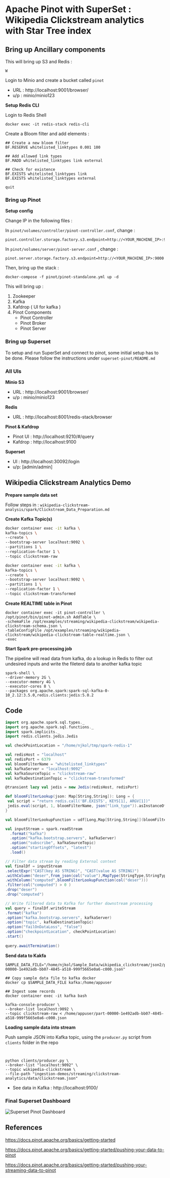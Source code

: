 # Apache Pinot with SuperSet : Wikipedia Clickstream analytics with Star Tree index

## Bring up Ancillary components

This will bring up S3 and Redis :

```shell
W
```

Login to Minio and create a bucket called `pinot`

- URL : http://localhost:9001/browser/
- u/p : minio/minio123


**Setup Redis CLI**

Login to Redis Shell

```shell
docker exec -it redis-stack redis-cli
```

Create a Bloom filter and add elements :

```shell
## Create a new bloom filter
BF.RESERVE whitelisted_linktypes 0.001 100

## Add allowed link types
BF.MADD whitelisted_linktypes link external

## Check for existence
BF.EXISTS whitelisted_linktypes link
BF.EXISTS whitelisted_linktypes external

quit
```

### Bring up Pinot

**Setup config**

Change IP in the following files :

In `pinot/volumes/controller/pinot-controller.conf`, change :

```
pinot.controller.storage.factory.s3.endpoint=http://<YOUR_MACHINE_IP>:9000
```

In `pinot/volumes/server/pinot-server.conf` , change :

```
pinot.server.storage.factory.s3.endpoint=http://<YOUR_MACHINE_IP>:9000
```

Then, bring up the stack :

```shell
docker-compose -f pinot/pinot-standalone.yml up -d
```

This will bring up  :

1. Zookeeper
2. Kafka 
3. Kafdrop ( UI for kafka )
4. Pinot Components
   - Pinot Controller
   - Pinot Broker
   - Pinot Server

### Bring up Superset

To setup and run SuperSet and connect to pinot, some initial setup has to be done. Please follow the instructions under `superset-pinot/README.md`


### All UIs

**Minio S3**
- URL : http://localhost:9001/browser/
- u/p : minio/minio123

**Redis**
- URL : http://localhost:8001/redis-stack/browser

**Pinot & Kafdrop**
- Pinot UI   : http://localhost:9210/#/query
- Kafdrop    : http://localhost:9100

**Superset**
- UI : http://localhost:30092/login
- u/p: [admin/admin]

## Wikipedia Clickstream Analytics Demo

**Prepare sample data set**

Follow steps in : `wikipedia-clickstream-analysis/spark/Clickstream_Data_Preparation.md`

**Create Kafka Topic(s)**

```bash
docker container exec -it kafka \
kafka-topics \
--create \
--bootstrap-server localhost:9092 \
--partitions 1 \
--replication-factor 1 \
--topic clickstream-raw

docker container exec -it kafka \
kafka-topics \
--create \
--bootstrap-server localhost:9092 \
--partitions 1 \
--replication-factor 1 \
--topic clickstream-transformed
```

**Create REALTIME table in Pinot**

```shell
docker container exec -it pinot-controller \
/opt/pinot/bin/pinot-admin.sh AddTable \
-schemaFile /opt/examples/streaming/wikipedia-clickstream/wikipedia-clickstream-schema.json \
-tableConfigFile /opt/examples/streaming/wikipedia-clickstream/wikipedia-clickstream-table-realtime.json \
-exec
```

**Start Spark pre-processing job**

The pipeline will read data from kafka, do a lookup in Redis to filter out undesired inputs and write the fileterd data to another kafka topic

```shell
spark-shell \
--driver-memory 2G \
--executor-memory 4G \
--executor-cores 8 \
--packages org.apache.spark:spark-sql-kafka-0-10_2.12:3.5.0,redis.clients:jedis:5.0.2
```

## Code

```scala
import org.apache.spark.sql.types._
import org.apache.spark.sql.functions._
import spark.implicits._
import redis.clients.jedis.Jedis

val checkPointLocation = "/home/njkol/tmp/spark-redis-1"

val redisHost = "localhost"
val redisPort = 6379
val bloomFilterName = "whitelisted_linktypes"
val kafkaServer = "localhost:9092"
val kafkaSourceTopic = "clickstream-raw"
val kafkaDestinationTopic = "clickstream-transformed"

@transient lazy val jedis = new Jedis(redisHost, redisPort)

def bloomFilterLookup(json: Map[String,String]): Long = {
 val script = "return redis.call('BF.EXISTS', KEYS[1], ARGV[1])"
 jedis.eval(script, 1, bloomFilterName, json("link_type")).asInstanceOf[Long]
}

val bloomFilterLookupFunction = udf[Long,Map[String,String]](bloomFilterLookup)

val inputStream = spark.readStream
  .format("kafka")
  .option("kafka.bootstrap.servers", kafkaServer)
  .option("subscribe", kafkaSourceTopic)
  .option("startingOffsets", "latest")
  .load()

// Filter data stream by reading External context
val finalDf = inputStream
.selectExpr("CAST(key AS STRING)", "CAST(value AS STRING)")
.withColumn("deser",from_json(col("value"),MapType(StringType,StringType)))
.withColumn("computed",bloomFilterLookupFunction(col("deser")))
.filter(col("computed") > 0 )
.drop("deser")
.drop("computed")

// Write filtered data to Kafka for further downstream processing
val query = finalDf.writeStream
.format("kafka")
.option("kafka.bootstrap.servers", kafkaServer)
.option("topic", kafkaDestinationTopic)
.option("failOnDataLoss", "false")
.option("checkpointLocation", checkPointLocation) 
.start()
    
query.awaitTermination()
```

**Send data to Kakfa**

```shell
SAMPLE_DATA_FILE="/home/njkol/Sample_Data/wikipedia_clickstream/json2/part-00000-1e492adb-bb07-4845-a518-999f5665e0a6-c000.json"

## Copy sample data file to kafka docker
docker cp $SAMPLE_DATA_FILE kafka:/home/appuser

## Ingest some records
docker container exec -it kafka bash

kafka-console-producer \
--broker-list localhost:9092 \
--topic clickstream-raw < /home/appuser/part-00000-1e492adb-bb07-4845-a518-999f5665e0a6-c000.json
```

**Loading sample data into stream**

Push sample JSON into Kafka topic, using the `producer.py` script from `clients` folder in the repo

```shell


python clients/producer.py \
--broker-list "localhost:9092" \
--topic wikipedia-clickstream \
--file-path "ingestion-demos/streaming/clickstream-analytics/data/clickstream.json"
```

* See data in Kafka : http://localhost:9100/

### Final Superset Dashboard

![Superset Pinot Dashboard](ingestion-demos/streaming/images/wikipedia-clickstream-dashboard.jpg)

## References

https://docs.pinot.apache.org/basics/getting-started

https://docs.pinot.apache.org/basics/getting-started/pushing-your-data-to-pinot

https://docs.pinot.apache.org/basics/getting-started/pushing-your-streaming-data-to-pinot